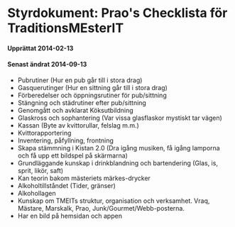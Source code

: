 # Styrdokument: Prao's Checklista för TraditionsMEsterIT
#### Upprättat 2014-02-13
#### Senast ändrat 2014-09-13

- Pubrutiner (Hur en pub går till i stora drag)
- Gasquerutinger (Hur en sittning går till i stora drag)
- Förberedelser och öppningsrutiner för pub/sittning
- Stängning och städrutiner efter pub/sittning
- Genomgått och avklarat Köksutbildning
- Glaskross och sophantering (Var vissa glasflaskor mystiskt tar vägen)
- Kassan (Byte av kvittorullar, felslag m.m.)
- Kvittorapportering
- Inventering, påfyllning, frontning
- Skapa stämmning i Kistan 2.0 (Dra igång musiken, få igång lamporna och få upp ett bildspel på skärmarna)
- Grundläggande kunskap i drinkblandning och bartendering (Glas, is, sprit, likör, saft)
- Kan teorin bakom mästeriets märkes-drycker
- Alkoholtillståndet (Tider, gränser)
- Alkohollagen
- Kunskap om TMEITs struktur, organisation och verksamhet. Vraq, Mästare, Marskalk, Prao, Junk/Gourmet/Webb-posterna.
- Har en bild på hemsidan och appen
